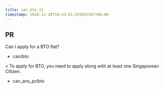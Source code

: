 ```yaml
---
title: can_bto_11
timestamp: 2016-12-28T16:43:01.525032347+08:00
---
```

## PR

Can I apply for a BTO flat?
* can/bto

< To apply for BTO, you need to apply along with at least one Singaporean Citizen.
* can_ans_pr/bto
